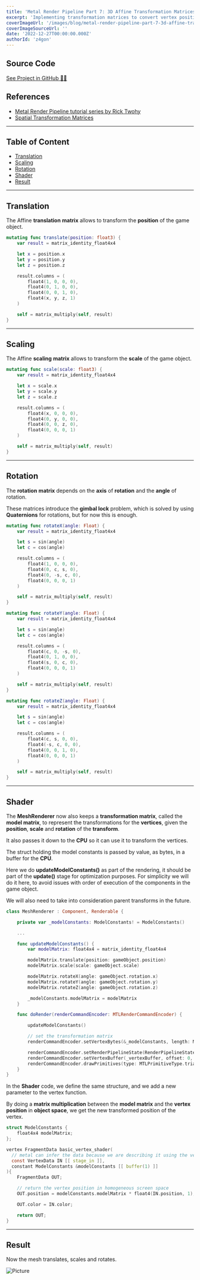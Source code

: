 ```yaml
---
title: 'Metal Render Pipeline Part 7: 3D Affine Transformation Matrices'
excerpt: 'Implementing transformation matrices to convert vertex positions from object space to world space, using the model matrix for transformations. Passing the matrix to the CPU using a buffer, and then doing the matrix multiplication for each vertex in the vertex shader function'
coverImageUrl: '/images/blog/metal-render-pipeline-part-7-3d-affine-transformation-matrices/cover.jpg'
coverImageSourceUrl: ''
date: '2022-12-27T00:00:00.000Z'
authorId: 'z4gon'
---
```


## Source Code

[See Project in GitHub 👩‍💻](https://github.com/z4gon/metal-render-pipeline)

## References

-   [Metal Render Pipeline tutorial series by Rick Twohy](https://www.youtube.com/playlist?list=PLEXt1-oJUa4BVgjZt9tK2MhV_DW7PVDsg)
-   [Spatial Transformation Matrices](https://www.brainvoyager.com/bv/doc/UsersGuide/CoordsAndTransforms/SpatialTransformationMatrices.html)

---

## Table of Content

-   [Translation](#translation)
-   [Scaling](#scaling)
-   [Rotation](#rotation)
-   [Shader](#shader)
-   [Result](#result)

---

## Translation

The Affine **translation** **matrix** allows to transform the **position** of the game object.

```swift
mutating func translate(position: float3) {
    var result = matrix_identity_float4x4

    let x = position.x
    let y = position.y
    let z = position.z

    result.columns = (
        float4(1, 0, 0, 0),
        float4(0, 1, 0, 0),
        float4(0, 0, 1, 0),
        float4(x, y, z, 1)
    )

    self = matrix_multiply(self, result)
}
```

---

## Scaling

The Affine **scaling** **matrix** allows to transform the **scale** of the game object.

```swift
mutating func scale(scale: float3) {
    var result = matrix_identity_float4x4

    let x = scale.x
    let y = scale.y
    let z = scale.z

    result.columns = (
        float4(x, 0, 0, 0),
        float4(0, y, 0, 0),
        float4(0, 0, z, 0),
        float4(0, 0, 0, 1)
    )

    self = matrix_multiply(self, result)
}
```

---

## Rotation

The **rotation** **matrix** depends on the **axis** of **rotation** and the **angle** of rotation.

These matrices introduce the **gimbal lock** problem, which is solved by using **Quaternions** for rotations, but for now this is enough.

```swift
mutating func rotateX(angle: Float) {
    var result = matrix_identity_float4x4

    let s = sin(angle)
    let c = cos(angle)

    result.columns = (
        float4(1, 0, 0, 0),
        float4(0, c, s, 0),
        float4(0, -s, c, 0),
        float4(0, 0, 0, 1)
    )

    self = matrix_multiply(self, result)
}

mutating func rotateY(angle: Float) {
    var result = matrix_identity_float4x4

    let s = sin(angle)
    let c = cos(angle)

    result.columns = (
        float4(c, 0, -s, 0),
        float4(0, 1, 0, 0),
        float4(s, 0, c, 0),
        float4(0, 0, 0, 1)
    )

    self = matrix_multiply(self, result)
}

mutating func rotateZ(angle: Float) {
    var result = matrix_identity_float4x4

    let s = sin(angle)
    let c = cos(angle)

    result.columns = (
        float4(c, s, 0, 0),
        float4(-s, c, 0, 0),
        float4(0, 0, 1, 0),
        float4(0, 0, 0, 1)
    )

    self = matrix_multiply(self, result)
}
```

---

## Shader

The **MeshRenderer** now also keeps a **transformation matrix**, called the **model matrix**, to represent the transformations for the **vertices**, given the **position**, **scale** and **rotation** of the **transform**.

It also passes it down to the **CPU** so it can use it to transform the vertices.

The struct holding the model constants is passed by value, as bytes, in a buffer for the **CPU**.

Here we do **updateModelConstants()** as part of the rendering, it should be part of the **update()** stage for optimization purposes. For simplicity we will do it here, to avoid issues with order of execution of the components in the game object.

We will also need to take into consideration parent transforms in the future.

```swift
class MeshRenderer : Component, Renderable {

    private var _modelConstants: ModelConstants! = ModelConstants()

    ...

    func updateModelConstants() {
        var modelMatrix: float4x4 = matrix_identity_float4x4

        modelMatrix.translate(position: gameObject.position)
        modelMatrix.scale(scale: gameObject.scale)

        modelMatrix.rotateX(angle: gameObject.rotation.x)
        modelMatrix.rotateY(angle: gameObject.rotation.y)
        modelMatrix.rotateZ(angle: gameObject.rotation.z)

        _modelConstants.modelMatrix = modelMatrix
    }

    func doRender(renderCommandEncoder: MTLRenderCommandEncoder) {

        updateModelConstants()

        // set the transformation matrix
        renderCommandEncoder.setVertexBytes(&_modelConstants, length: ModelConstants.stride, index: 1)

        renderCommandEncoder.setRenderPipelineState(RenderPipelineStateCache.getPipelineState(.Basic))
        renderCommandEncoder.setVertexBuffer(_vertexBuffer, offset: 0, index: 0)
        renderCommandEncoder.drawPrimitives(type: MTLPrimitiveType.triangle, vertexStart: 0, vertexCount: _mesh.vertices.count)
    }
}
```

In the **Shader** code, we define the same structure, and we add a new parameter to the vertex function.

By doing a **matrix multiplication** between the **model matrix** and the **vertex position** in **object space**, we get the new transformed position of the vertex.

```c
struct ModelConstants {
    float4x4 modelMatrix;
};

vertex FragmentData basic_vertex_shader(
  // metal can infer the data because we are describing it using the vertex descriptor
  const VertexData IN [[ stage_in ]],
  constant ModelConstants &modelConstants [[ buffer(1) ]]
){
    FragmentData OUT;

    // return the vertex position in homogeneous screen space
    OUT.position = modelConstants.modelMatrix * float4(IN.position, 1);

    OUT.color = IN.color;

    return OUT;
}
```

---

## Result

Now the mesh translates, scales and rotates.

![Picture](/images/blog/metal-render-pipeline-part-7-3d-affine-transformation-matrices/cover.jpg)
